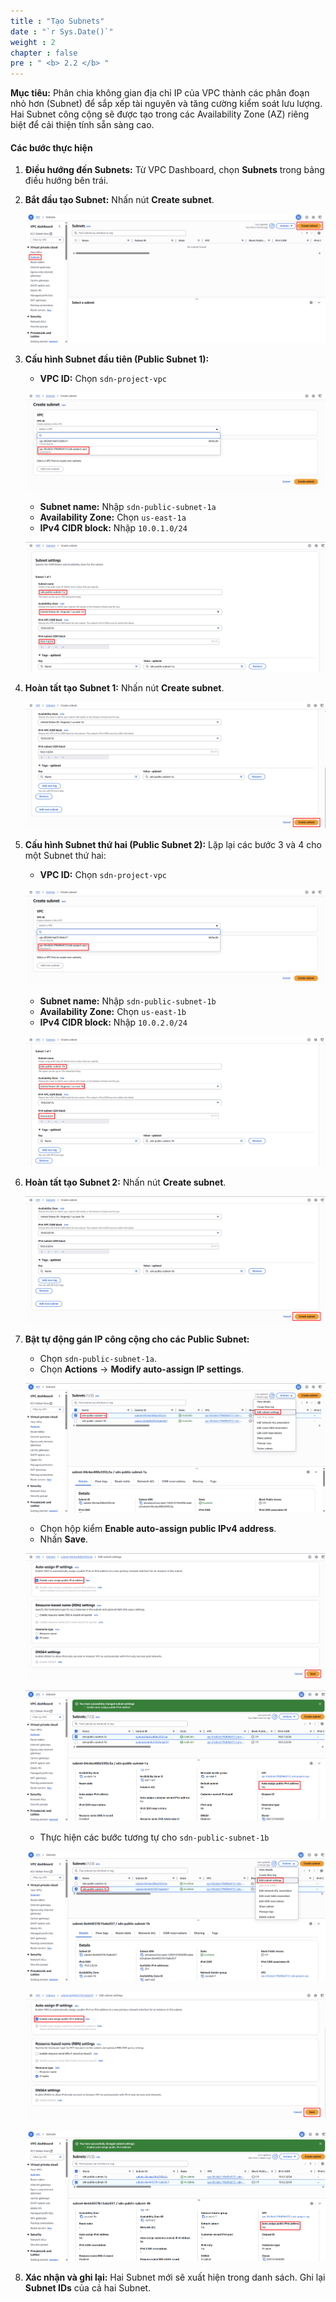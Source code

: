 ```yaml
---
title : "Tạo Subnets"
date : "`r Sys.Date()`"
weight : 2
chapter : false
pre : " <b> 2.2 </b> "
---
```


**Mục tiêu:** Phân chia không gian địa chỉ IP của VPC thành các phân đoạn nhỏ hơn (Subnet) để sắp xếp tài nguyên và tăng cường kiểm soát lưu lượng. Hai Subnet công cộng sẽ được tạo trong các Availability Zone (AZ) riêng biệt để cải thiện tính sẵn sàng cao.
#### Các bước thực hiện
1. **Điều hướng đến Subnets:** Từ VPC Dashboard, chọn **Subnets** trong bảng điều hướng bên trái.
2. **Bắt đầu tạo Subnet:** Nhấn nút **Create subnet**.

    ![image.png](image.png)

3. **Cấu hình Subnet đầu tiên (Public Subnet 1):**
    - **VPC ID:** Chọn `sdn-project-vpc`

    ![image.png](image%201.png)

    - **Subnet name:** Nhập `sdn-public-subnet-1a`
    - **Availability Zone:** Chọn `us-east-1a`
    - **IPv4 CIDR block:** Nhập `10.0.1.0/24`

    ![image.png](image%202.png)

4. **Hoàn tất tạo Subnet 1:** Nhấn nút **Create subnet**.

    ![image.png](image%203.png)

5. **Cấu hình Subnet thứ hai (Public Subnet 2):** Lặp lại các bước 3 và 4 cho một Subnet thứ hai:
    - **VPC ID:** Chọn `sdn-project-vpc`

    ![image.png](image%204.png)

    - **Subnet name:** Nhập `sdn-public-subnet-1b`
    - **Availability Zone:** Chọn `us-east-1b`
    - **IPv4 CIDR block:** Nhập `10.0.2.0/24`

    ![image.png](image%205.png)

6. **Hoàn tất tạo Subnet 2:** Nhấn nút **Create subnet**.

    ![image.png](image%206.png)

7. **Bật tự động gán IP công cộng cho các Public Subnet:**
    - Chọn `sdn-public-subnet-1a`.
    - Chọn **Actions** -> **Modify auto-assign IP settings**.

    ![image.png](image%207.png)

    - Chọn hộp kiểm **Enable auto-assign public IPv4 address**.
    - Nhấn **Save**.

    ![image.png](image%208.png)

    ![image.png](image%209.png)

    - Thực hiện các bước tương tự cho `sdn-public-subnet-1b`

    ![image.png](image%2010.png)

    ![image.png](image%2011.png)

    ![image.png](image%2012.png)

8. **Xác nhận và ghi lại:** Hai Subnet mới sẽ xuất hiện trong danh sách. Ghi lại **Subnet IDs** của cả hai Subnet.